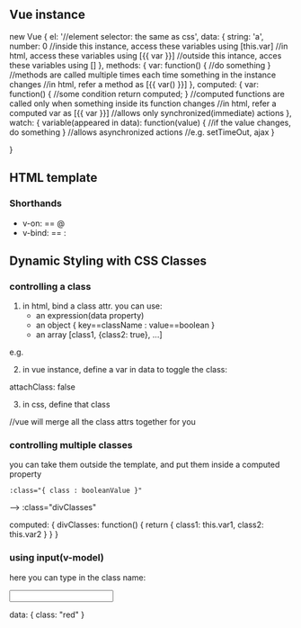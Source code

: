 ## Vue instance
new Vue {
    el: '//element selector: the same as css',
    data: {
        string: 'a',
        number: 0
        //inside this instance, access these variables using [this.var]
        //in html, access these variables using [{{ var }}]
        //outside this intance, acces these variables using []
    },
    methods: {
        var: function() {
            //do something
        }
        //methods are called multiple times each time something in the instance changes
        //in html, refer a method as [{{ var() }}]
    },
    computed: {
        var: function() {
            //some condition
            return computed;
        }
        //computed functions are called only when something inside its function changes
        //in html, refer a computed var as [{{ var }}]
        //allows only synchronized(immediate) actions 
    },
    watch: {
        variable(appeared in data): function(value) {
            //if the value changes, do something
        }
        //allows asynchronized actions 
        //e.g. setTimeOut, ajax
    }

}

## HTML template

<div v-on:vueEvent="code here"></div>
<div v-bind:attrName=" a data property(for display only) "></div>
<div v-model=" a data property(two way data binding, for form input elements "></div>

### Shorthands
- v-on: == @
- v-bind: == : 

## Dynamic Styling with CSS Classes
### controlling a class
1. in html, bind a class attr. you can use:
    - an expression(data property)
    - an object { key==className : value==boolean }
    - an array [class1, {class2: true}, ...]

e.g.

<div 
    class="demo"
    :class="{ class : isActive }"
    @click="attachClass: !attachClass"
></div>

2. in vue instance, define a var in data to toggle the class: 

attachClass: false 

3. in css, define that class

//vue will merge all the class attrs together for you

### controlling multiple classes
you can take them outside the template, and put them inside a computed property

    :class="{ class : booleanValue }"
--> :class="divClasses"

computed: {
    divClasses: function() {
        return {
            class1: this.var1,
            class2: this.var2
        }
    }
}

### using input(v-model)
here you can type in the class name:

<input type="text" v-model="class">
<div :class="class"></div>

data: {
    class: "red"
}



